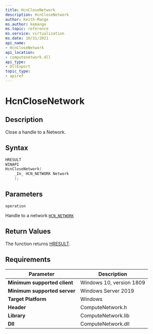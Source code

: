```yaml
---
title: HcnCloseNetwork
description: HcnCloseNetwork
author: Keith-Mange
ms.author: kemange
ms.topic: reference
ms.service: virtualization
ms.date: 10/31/2021
api_name:
- HcnCloseNetwork
api_location:
- computenetwork.dll
api_type:
- DllExport
topic_type:
- apiref
---
```

# HcnCloseNetwork

## Description

Close a handle to a Network.

## Syntax

```cpp
HRESULT
WINAPI
HcnCloseNetwork(
    _In_ HCN_NETWORK Network
    );
```

## Parameters

`operation`

Handle to a network [`HCN_NETWORK`](./HCN_NETWORK.md)

## Return Values

The function returns [HRESULT](./HCNHResult.md).

## Requirements

|Parameter|Description|
|---|---|
| **Minimum supported client** | Windows 10, version 1809 |
| **Minimum supported server** | Windows Server 2019 |
| **Target Platform** | Windows |
| **Header** | ComputeNetwork.h |
| **Library** | ComputeNetwork.lib |
| **Dll** | ComputeNetwork.dll |


